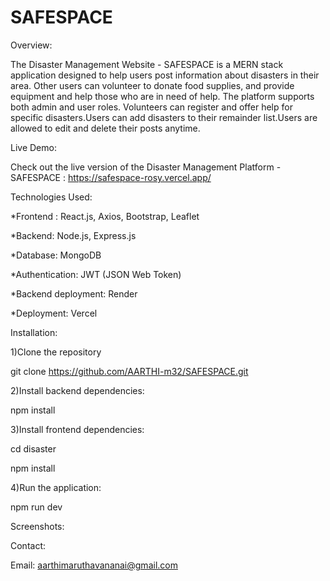 # SAFESPACE

Overview:

The Disaster Management Website - SAFESPACE is a MERN stack application designed to help users post information about disasters in their area. Other users can volunteer to donate food supplies, and provide equipment and help those who are in need of help. The platform supports both admin and user roles. Volunteers can register and offer help for specific disasters.Users can add disasters to their remainder list.Users are allowed to edit and delete their posts anytime.

Live Demo:

Check out the live version of the Disaster Management Platform - SAFESPACE :
https://safespace-rosy.vercel.app/

Technologies Used:

*Frontend : React.js, Axios, Bootstrap, Leaflet

*Backend: Node.js, Express.js

*Database: MongoDB

*Authentication: JWT (JSON Web Token)

*Backend deployment: Render

*Deployment: Vercel

Installation:

1)Clone the repository

   git clone https://github.com/AARTHI-m32/SAFESPACE.git

2)Install backend dependencies:

   npm install

3)Install frontend dependencies:

   cd disaster
   
   npm install

4)Run the application:

   npm run dev

Screenshots:
   
Contact:

Email: aarthimaruthavananai@gmail.com
   
   
   
   



